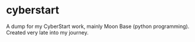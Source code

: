 # cyberstart
A dump for my CyberStart work, mainly Moon Base (python programming). Created very late into my journey.
